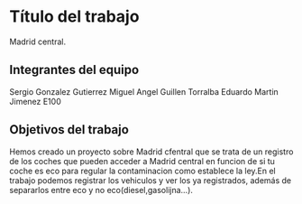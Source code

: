 # Título del trabajo
Madrid central.

## Integrantes del equipo
Sergio Gonzalez Gutierrez
Miguel Angel Guillen Torralba
Eduardo Martin Jimenez
E100

## Objetivos del trabajo
Hemos creado un proyecto sobre Madrid cfentral que se trata de un registro de los coches que pueden acceder a Madrid central 
en funcion de si tu coche es eco para regular la contaminacion como establece la ley.En el trabajo podemos registrar los vehiculos 
y ver los ya registrados, además de separarlos entre eco y no eco(diesel,gasolijna...).
